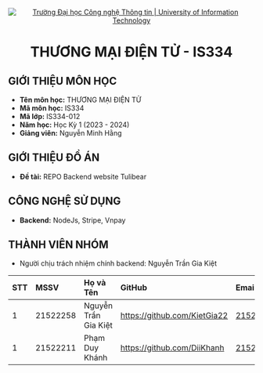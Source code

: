 <p align="center">
  <a href="https://www.uit.edu.vn/" title="Trường Đại học Công nghệ Thông tin" style="border: none;">
    <img src="https://i.imgur.com/WmMnSRt.png" alt="Trường Đại học Công nghệ Thông tin | University of Information Technology">
  </a>
</p>

<h1 align="center"><b>THƯƠNG MẠI ĐIỆN TỬ - IS334</b></h1>

## GIỚI THIỆU MÔN HỌC

-    **Tên môn học:** THƯƠNG MẠI ĐIỆN TỬ
-    **Mã môn học:** IS334
-    **Mã lớp:** IS334-012
-    **Năm học:** Học Kỳ 1 (2023 - 2024)
-    **Giảng viên:** Nguyễn Minh Hằng

## GIỚI THIỆU ĐỒ ÁN

-    **Đề tài:** REPO Backend website Tulibear


## CÔNG NGHỆ SỬ DỤNG

-    **Backend:** NodeJs, Stripe, Vnpay

## THÀNH VIÊN NHÓM
- Người chịu trách nhiệm chính backend: Nguyễn Trần Gia Kiệt


| STT | MSSV     | Họ và Tên            | GitHub                            | Email                  |
| :-- | :------- | :------------------- | :-------------------------------- | :--------------------- |
| 1   | 21522258 | Nguyễn Trần Gia Kiệt | https://github.com/KietGia22      | 21522258@gm.uit.edu.vn |
| 1   | 21522211 | Phạm Duy Khánh       | https://github.com/DiiKhanh       | 21522211@gm.uit.edu.vn |